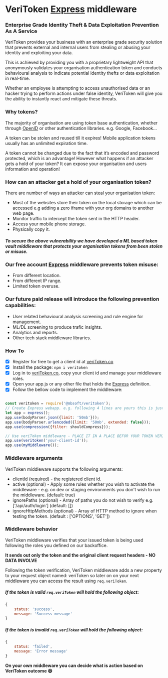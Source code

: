 # VeriToken [Express](https://expressjs.com/) middleware

### Enterprise Grade Identity Theft & Data Exploitation Prevention As A Service
VeriToken provides your business with an enterprise grade security solution that prevents external and internal users from stealing or abusing your identity and exploiting your data.

This is achieved by providing you with a proprietary lightweight API that anonymously validates your organisation authentication token and conducts behavioural analysis to indicate potential identity thefts or data exploitation in real-time.

Whether an employee is attempting to access unauthorised data or an hacker trying to perform actions under false identity, VeriToken will give you the ability to instantly react and mitigate these threats.

### Why tokens?
The majority of organisation are using token base authentication, whether through [OpenID](https://openid.net/) or other authentication libraries. e.g. Google, Facebook… 

A token can be stolen and reused till it expires! Mobile application tokens usually has an unlimited expiration time. 

A token cannot be changed due to the fact that it’s encoded and password protected, which is an advantage! However what happens if an attacker gets a hold of your token? It can expose your organisation and users information and operation!

### How can an attacker get a hold of your organisation token?
There are number of ways an attacker can steal your organisation token:
- Most of the websites store their token on the local storage which can be accessed e.g adding a zero iframe with your org domains to another web page.
- Monitor traffic to intercept the token sent in the HTTP header.
- Access your mobile phone storage.
- Physically copy it.

##### To secure the above vulnerability we have developed a ML based token vault middleware that protects your organisation tokens from been stolen or misuse.

### Our free account [Express](https://expressjs.com/) middleware prevents token misuse:
- From different location.
- From different IP range.
- Limited token overuse.

### Our future paid release will introduce the following prevention capabilities:
- User related behavioural analysis screening and rule engine for management.
- ML/DL screening to produce trafic insights.
- Analytics and reports.
- Other tech stack middleware libraries.

### How To
- [x] Register for free to get a client id at [veriToken.co](https://veriToken.co/#/auth/register/client)
- [x] Install the package: ```npm i veritoken```
- [x] Log in to [veriToken.co](https://veriToken.co), copy your client id and manage your middleware roles.
- [x] Open your app.js or any other file that holds the [Express](https://expressjs.com/) definition.
- [x] Follow the bellow code to implement the middleware: 
```javascript

const veritoken = require('@mbsoft/veritoken');
// Create Express webapp. e.g. following 4 lines are yours this is just an example
let app = express();
app.use(bodyParser.json({limit: '50mb'}));
app.use(bodyParser.urlencoded({limit: '50mb', extended: false}));
app.use(compression({filter: shouldCompress}));

// Use veriToken middleware - PLACE IT IN A PLACE BEFOR YOUR TOKEN VERIFICATION MIDDLEWARE
app.use(veritoken('your-client-id'));
app.use(myMiddleware());

```

### Middleware arguments
VeriToken middleware supports the following arguments:
- clientId (required) - the registered client id.
- active (optional) - Apply some rules whether you wish to activate the middleware - e.g. on dev or staging environments you don't wish to run the middleware. (default: true)
- ignorePaths (optional) - Array of paths you do not wish to verify e.g. ['/api/auth/login'] (default: [])
- ignoreHttpMethods (optional) - Array of HTTP method to ignore when testing the token. (default : ['OPTIONS', 'GET'])

### Middleware behavior
VeriToken middleware verifies that your issued token is being used following the roles you defined on our backoffice.

**It sends out only the token and the original client request headers - NO DATA INVOLVE**

Following the token verification, VeriToken middleware adds a new property to your request object named: veriToken so later on on your next middleware you can access the result using ```req.veriToken```.

##### If the token is valid ```req.veriToken``` will hold the following object: 
```javascript
{
    status: 'success',
    message: 'Success message'
}
```


##### If the token is invalid ```req.veriToken``` will hold the following object: 
```javascript
{
    status: 'failed',
    message: 'Error message'
}
```

**On your own middleware you can decide what is action based on VeriToken outcome :smile:**
